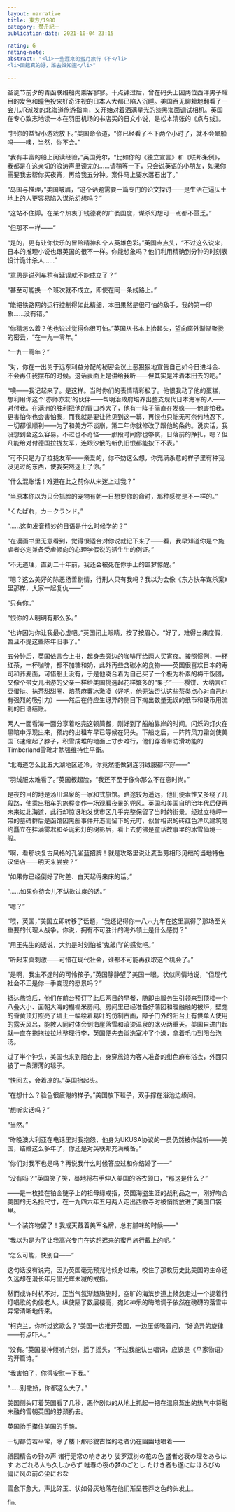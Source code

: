 ```yaml
---
layout: narrative
title: 東方/1980
category: 焚舟紀一
publication-date: 2021-10-04 23:15

rating: G
rating-note:
abstract: "<li>一些遲來的蜜月旅行（不</li>
<li>函館真的好，誰去誰知道</li>"

---
```


圣诞节前夕的青函联络船内乘客寥寥。十点钟过后，曾在码头上因两位西洋男子耀目的发色和瞳色投来好奇注视的日本人大都已陷入沉睡。美国百无聊赖地翻看了一会儿JR派发的北海道旅游指南，又开始对着洒满星光的漆黑海面调试相机。英国在专心致志地读一本在羽田机场的书店买的日文小说，是松本清张的《点与线》。

“把你的益智小游戏放下。”美国命令道，“你已经看了不下两个小时了，就不会晕船吗——噢，当然，你不会。”

“我有丰富的船上阅读经验，”英国莞尔，“比如你的《独立宣言》和《联邦条例》，我都是在这亲切的浪涛声里读完的……请稍等一下，只会说英语的小朋友，如果你需要我去帮你买夜宵，再给我五分钟。案件马上要水落石出了。”

“岛国与推理，”美国皱眉，“这个话题需要一篇专门的论文探讨——是生活在逼仄土地上的人更容易陷入谋杀幻想吗？”

“这站不住脚。在某个热衷于钱德勒的广袤国度，谋杀幻想可一点都不匮乏。”

“但那不一样——”

“是的，更有让你快乐的冒险精神和个人英雄色彩。”英国点点头，“不过这么说来，日本的推理小说也跟英国的很不一样。你能想象吗？他们利用精确到分钟的时刻表设计诡计杀人……”

“意思是说列车稍有延误就不能成立了？”

“甚至可能换一个班次就不成立，即使在同一条线路上。”

“能把铁路网的运行控制得如此精细，本田果然是很可怕的敌手，我的第一印象……没有错。”

“你猜怎么着？他也说过觉得你很可怕。”英国从书本上抬起头，望向窗外渐渐聚拢的密云，“在一九一零年。”

“一九一零年？”

“对，你在一出关于远东利益分配的秘密会议上恶狠狠地宣告自己如今日进斗金、不会再任我摆布的时候。这话表面上是讲给我听——但其实是冲着本田去的吧。”

“噢——我记起来了。是这样。当时你们的表情精彩极了。他恨我动了他的蛋糕，想利用你这个'亦师亦友'的伙伴——帮明治政府培养出整支现代日本海军的人——对付我。在满洲的胜利把他的胃口养大了，他有一阵子简直在发疯——他害怕我，更害怕你也会害怕我，而我就是要让他见到这一幕，再恨也只能无可奈何地忍下。一切都很顺利——为了和美方不谈崩，第二年你就修改了跟他的条约。说实话，我没想到会这么容易。不过也不奇怪——那段时间你也够疯，日落前的挣扎，嗯？但凡能给对付德国拉拢友军，连跟沙俄的新仇旧恨都能按下不表。”

“可不只是为了拉拢友军——亲爱的，你不妨这么想，你充满杀意的样子里有种我没见过的东西，使我突然迷上了你。”

“什么混账话！难道在此之前你从未迷上过我？”

“当原本你以为只会抓脸的宠物有朝一日想要你的命时，那种感觉是不一样的。”

“くたばれ，カークランド。”

“……这句发音精妙的日语是什么时候学的？”

“在漫画书里无意看到，觉得很适合对你说就记下来了——看，我早知道你是个施虐者必定兼备受虐倾向的心理学假说的活生生的例证。”

“不无道理，直到二十年前，我还会被死在你手上的噩梦惊醒。”

“嗯？这么美好的除恶扬善剧情，行刑人只有我吗？我以为会像《东方快车谋杀案》里那样，大家一起复仇——”

“只有你。”

“恨你的人明明有那么多。”

“也许因为你让我最心虚吧。”英国闭上眼睛，按了按眉心，“好了，难得出来度假，暂且不提这些陈年旧事了。”

五分钟后，英国依言合上书，起身去旁边的咖啡厅给两人买宵夜。按照惯例，一杯红茶，一杯咖啡，都不加糖和奶，此外再些含碳水的食物——英国很喜欢日本的寿司和荞麦面，可惜船上没有，于是他凑合着为自己买了一个极为朴素的梅干饭团，又像个带女儿出游的父亲一样给美国挑选起花样繁多的“果子”——樱饼、大纳言红豆蛋挞、抹茶甜甜圈、焙茶麻薯冰激凌（好吧，他无法否认这些茶类点心对自己也有强烈的吸引力）——然后在侍应生讶异的侧目下掏出数量无误的纸币和硬币用流利的日语结账。

两人一面看海一面分享着吃完这顿简餐，刚好到了船舶靠岸的时间。闪烁的灯火在黑暗中浮现出来，预约的出租车早已等候在码头。下船之后，一阵阵风刀霜剑使美国飞速缩起了脖子，积雪成堆的地面上寸步难行，他们穿着带防滑功能的Timberland雪靴才勉强维持住平衡。

“北海道怎么比五大湖地区还冷，你竟然能做到连羽绒服都不穿——”

“羽绒服太难看了。”英国板起脸，“我还不至于像你那么不在意时尚。”

是夜的目的地是汤川温泉的一家和式旅馆。路途较为遥远，他们便索性又多绕了几段路，使乘出租车的旅程变作一场观看夜景的兜风。英国和美国自明治年代后便再未来过北海道，此行却惊讶地发觉市区几乎完整保留了当时的街景。经过立待岬一带的墓碑群后是函馆因黑船事件开港而留下的元町，似曾相识的砖红色洋风建筑隐约矗立在挂满雾凇和圣诞彩灯的树影后，看上去仿佛是童话故事里的冰雪仙境一般。

“啊，看那块复古风格的孔雀蓝招牌！就是攻略里说让麦当劳相形见绌的当地特色汉堡店——明天来尝尝？”

“如果你已经倒好了时差、白天起得来床的话。”

“……如果你待会儿不纵欲过度的话。”

“嗯？”

“喂，英国，”美国立即转移了话题，“我还记得你一八六九年在这里赢得了那场至关重要的代理人战争。你说，拥有不可胜计的海外领土是什么感觉？”

“用王先生的话说，大约是时刻怕被'鬼敲门'的感觉吧。”

“听起来真刺激——可惜在现代社会，谁都不可能再获取这个机会了。”

“是啊，我生不逢时的可怜孩子，”英国静静望了美国一眼，状似同情地说，“但现代社会不正是你一手变现的愿景吗？”

抵达旅馆后，他们在前台预订了此后两日的早餐，随即由服务生引领来到顶楼一个八叠大小、面朝大海的榻榻米房间。房间里已经准备好蒲团和暖融融的被炉，壁龛的昏黄顶灯照亮了墙上一幅绘着葛叶的仿制古画，障子门外的阳台上有供单人使用的露天风吕，能教人同时体会到海崖落雪和滚烫温泉的冰火两重天。美国自进门起就一直在拖拖拉拉地整理行李，英国便先去盥洗室冲了个澡，拿着毛巾到阳台泡汤。

过了半个钟头，美国也来到阳台上，身穿旅馆为客人准备的绀色麻布浴衣，外面只披了一条薄薄的毯子。

“快回去，会着凉的。”英国抬起头。

“在想什么？脸色很疲倦的样子。”美国放下毯子，双手撑在浴池边缘问。

“想听实话吗？”

“当然。”

“昨晚澳大利亚在电话里对我抱怨，他身为UKUSA协议的一员仍然被你监听——美国，结婚这么多年了，你还是对英联邦充满戒备。”

“你们对我不也是吗？再说我什么时候答应过和你结婚了——”

“没有吗？”英国笑了笑，蓦地将右手伸入美国的浴衣领口，“那这是什么？”

——是一枚挂在铂金链子上的祖母绿戒指，英国海盗生涯的战利品之一，刚好吻合美国的无名指尺寸，在一九四六年五月两人走出西敏寺时被悄悄放进了美国口袋里。

“一个装饰物罢了！我成天戴着美军名牌，总有腻味的时候——”

“我以为是为了让我高兴专门在这趟迟来的蜜月旅行戴上的呢。”

“怎么可能，快别自——”

这句话没有说完，因为英国毫无预兆地倾身过来，咬住了那枚历史比美国的生命还久远却在漫长年月里光辉未减的戒指。

然而或许时机不对，正当气氛渐趋旖旎时，空旷的海滨步道上倏忽走过一个提着行灯唱歌的佝偻老人。纵使隔了数层楼高，宛如神乐的晦暗调子依然在磅礴的落雪中异常清晰地传来。

“柯克兰，你听过这歌么？”美国一边推开英国，一边压低嗓音问，“好诡异的旋律——有点吓人。”

“没有。”英国凝神倾听片刻，摇了摇头，“不过我能认出唱词，应该是《平家物语》的开篇诗。”

“我害怕了，你得安慰一下我。”

“……别撒娇，你都这么大了。”

美国侧头盯着英国看了几秒，恶作剧似的从地上抓起一把在温泉蒸出的热气中将融未融的雪朝英国的脖颈扔去。

英国抬手攥住美国的手腕。

一切都仿若平常，除了楼下那形貌古怪的老者仍在幽幽地唱着——

祇园精舎の钟の声 
诸行无常の响きあり
娑罗双树の花の色
盛者必衰の理をあらはす
おごれる人も久しからず
唯春の夜の梦のごとし
たけき者も遂にはほろびぬ
偏に风の前の尘におな

雪愈下愈大，声比碎玉、状如骨灰地落在他们渐呈苍莽之色的头发上。

fin.
